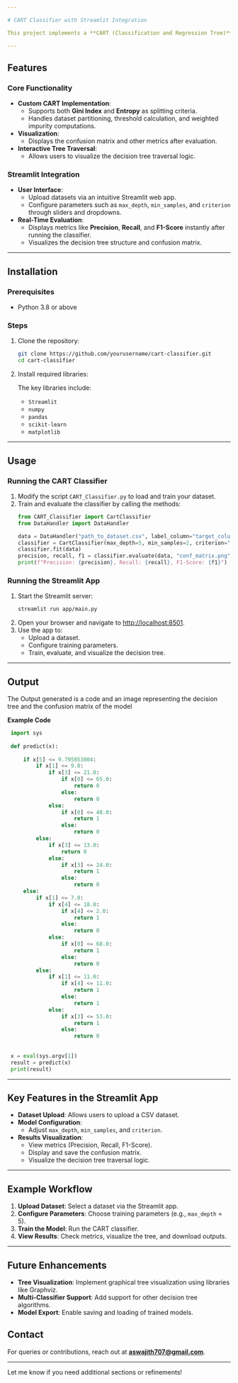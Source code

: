 ```yaml
---

# CART Classifier with Streamlit Integration

This project implements a **CART (Classification and Regression Tree)** Classifier in Python, designed to handle classification tasks. It provides a robust framework for training, testing, and evaluating decision trees using **gini** or **entropy** criteria. A **Streamlit** web interface is integrated to provide a user-friendly platform for interacting with the classifier.

---
```


## Features

### Core Functionality
- **Custom CART Implementation**:
  - Supports both **Gini Index** and **Entropy** as splitting criteria.
  - Handles dataset partitioning, threshold calculation, and weighted impurity computations.
- **Visualization**:
  - Displays the confusion matrix and other metrics after evaluation.
- **Interactive Tree Traversal**:
  - Allows users to visualize the decision tree traversal logic.

### Streamlit Integration
- **User Interface**:
  - Upload datasets via an intuitive Streamlit web app.
  - Configure parameters such as `max_depth`, `min_samples`, and `criterion` through sliders and dropdowns.
- **Real-Time Evaluation**:
  - Displays metrics like **Precision**, **Recall**, and **F1-Score** instantly after running the classifier.
  - Visualizes the decision tree structure and confusion matrix.

---

## Installation

### Prerequisites
- Python 3.8 or above

### Steps
1. Clone the repository:
   ```bash
   git clone https://github.com/yourusername/cart-classifier.git
   cd cart-classifier
   ```

2. Install required libraries:

   The key libraries include:
   - `Streamlit`
   - `numpy`
   - `pandas`
   - `scikit-learn`
   - `matplotlib`

---

## Usage

### Running the CART Classifier
1. Modify the script `CART_Classifier.py` to load and train your dataset.
2. Train and evaluate the classifier by calling the methods:
   ```python
   from CART_Classifier import CartClassifier
   from DataHandler import DataHandler

   data = DataHandler("path_to_dataset.csv", label_column="target_column")
   classifier = CartClassifier(max_depth=5, min_samples=2, criterion="gini")
   classifier.fit(data)
   precision, recall, f1 = classifier.evaluate(data, "conf_matrix.png")
   print(f"Precision: {precision}, Recall: {recall}, F1-Score: {f1}")
   ```

### Running the Streamlit App
1. Start the Streamlit server:
   ```bash
   streamlit run app/main.py
   ```
2. Open your browser and navigate to [http://localhost:8501](http://localhost:8501).
3. Use the app to:
   - Upload a dataset.
   - Configure training parameters.
   - Train, evaluate, and visualize the decision tree.

---

## Output

The Output generated is a code and an image representing the decision tree and the confusion matrix of the model

**Example Code**

 ```python
  import sys
  
  def predict(x):
  
      if x[5] <= 9.795053004:
          if x[1] <= 9.0:
              if x[3] <= 21.0:
                  if x[0] <= 65.0:
                      return 0
                  else:
                      return 0
              else:
                  if x[0] <= 48.0:
                      return 1
                  else:
                      return 0
          else:
              if x[3] <= 13.0:
                  return 0
              else:
                  if x[3] <= 24.0:
                      return 1
                  else:
                      return 0
      else:
          if x[1] <= 7.0:
              if x[4] <= 18.0:
                  if x[4] <= 2.0:
                      return 1
                  else:
                      return 0
              else:
                  if x[0] <= 68.0:
                      return 1
                  else:
                      return 0
          else:
              if x[1] <= 11.0:
                  if x[4] <= 11.0:
                      return 1
                  else:
                      return 1
              else:
                  if x[3] <= 53.0:
                      return 1
                  else:
                      return 0
                  
  
  x = eval(sys.argv[1])
  result = predict(x)
  print(result)
 ```

---

## Key Features in the Streamlit App
- **Dataset Upload**: Allows users to upload a CSV dataset.
- **Model Configuration**:
  - Adjust `max_depth`, `min_samples`, and `criterion`.
- **Results Visualization**:
  - View metrics (Precision, Recall, F1-Score).
  - Display and save the confusion matrix.
  - Visualize the decision tree traversal logic.

---

## Example Workflow
1. **Upload Dataset**: Select a dataset via the Streamlit app.
2. **Configure Parameters**: Choose training parameters (e.g., `max_depth` = 5).
3. **Train the Model**: Run the CART classifier.
4. **View Results**: Check metrics, visualize the tree, and download outputs.

---

## Future Enhancements
- **Tree Visualization**: Implement graphical tree visualization using libraries like Graphviz.
- **Multi-Classifier Support**: Add support for other decision tree algorithms.
- **Model Export**: Enable saving and loading of trained models.

## Contact
For queries or contributions, reach out at **[aswajith707@gmail.com](mailto:aswajith707@gmail.com)**.

---

Let me know if you need additional sections or refinements!
